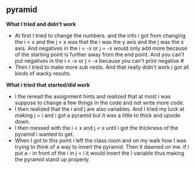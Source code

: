 ## pyramid

  **What I tried and didn't work**
  - At first I tried to change the numbers. and the info i got from changing the i < x and the j < x was that the i was the y axis and the j was the x axis. And negatives in the i = -x or j = -x would only add more because of the starting point is further away from the end point. And you can't put negatives in the i < -x or j < -x because you can't print negative # 
  - Then I tried to make more sub nests. And that really didn't work i got all kinds of wacky results.

  **What i tried that started/did work**
  - I the reread the assignment hints and realized that at most i was suppose to change a few things in the code and not write more code.
  - I then realized that the i and j are also variables. And I tried my luck at making j = i and i got a pyramid but it was a little to thick and upside down.
  - I then messed with the i < x and j < x until i got the thickness of the pyramid i wanted to get.
  - When I got to this point i left the class room and on my walk how I was trying to think of a way to invert the pyramid. Then it dawned on me. if i put a - in front of the i in j = i it would invert the I variable thus making the pyramid stand up properly.
